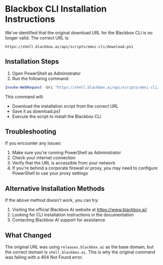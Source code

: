 # Blackbox CLI Installation Instructions

We've identified that the original download URL for the Blackbox CLI is no longer valid. The correct URL is:

```
https://shell.blackbox.ai/api/scripts/omni-cli/download.ps1
```

## Installation Steps

1. Open PowerShell as Administrator
2. Run the following command:

```powershell
Invoke-WebRequest -Uri "https://shell.blackbox.ai/api/scripts/omni-cli/download.ps1" -OutFile "download.ps1"; .\download.ps1
```

This command will:
- Download the installation script from the correct URL
- Save it as download.ps1
- Execute the script to install the Blackbox CLI

## Troubleshooting

If you encounter any issues:

1. Make sure you're running PowerShell as Administrator
2. Check your internet connection
3. Verify that the URL is accessible from your network
4. If you're behind a corporate firewall or proxy, you may need to configure PowerShell to use your proxy settings

## Alternative Installation Methods

If the above method doesn't work, you can try:

1. Visiting the official Blackbox AI website at https://www.blackbox.ai/
2. Looking for CLI installation instructions in the documentation
3. Contacting Blackbox AI support for assistance

## What Changed

The original URL was using `releases.blackbox.ai` as the base domain, but the correct domain is `shell.blackbox.ai`. This is why the original command was failing with a 404 Not Found error.

